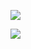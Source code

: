 ![](https://forrentrypluh.carrd.co/assets/images/gallery05/fe51c949.jpg?v=120978e4)

![](https://komarev.com/ghpvc/?username=your-github-username&color=88899d)
